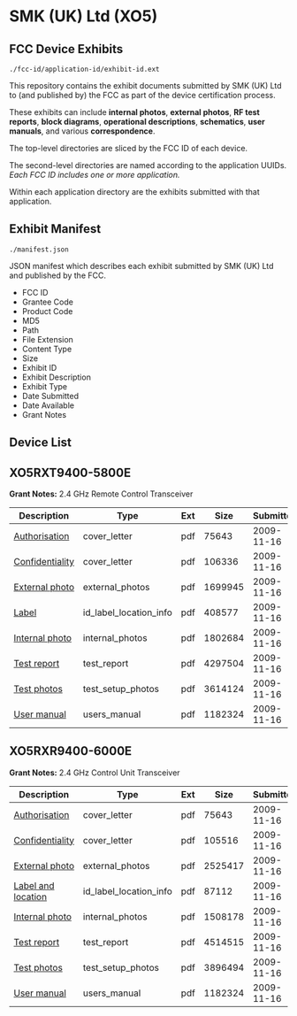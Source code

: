 # SMK (UK) Ltd (XO5)
## FCC Device Exhibits

```
./fcc-id/application-id/exhibit-id.ext
```

This repository contains the exhibit documents submitted by SMK (UK) Ltd to (and published by) the FCC as part of the device certification process.

These exhibits can include **internal photos**, **external photos**, **RF test reports**, **block diagrams**, **operational descriptions**, **schematics**, **user manuals**, and various **correspondence**.

The top-level directories are sliced by the FCC ID of each device.

The second-level directories are named according to the application UUIDs. *Each FCC ID includes one or more application.*

Within each application directory are the exhibits submitted with that application. 

## Exhibit Manifest

```
./manifest.json
```

JSON manifest which describes each exhibit submitted by SMK (UK) Ltd and published by the FCC.

- FCC ID
- Grantee Code
- Product Code
- MD5
- Path
- File Extension
- Content Type
- Size
- Exhibit ID
- Exhibit Description
- Exhibit Type
- Date Submitted
- Date Available
- Grant Notes

## Device List
## XO5RXT9400-5800E
**Grant Notes:** 2.4 GHz Remote Control Transceiver

| Description | Type | Ext | Size | Submitted | Available |
| ----------- | ---- | --- | ---- | --------- | --------- |
| [Authorisation](XO5RXT9400-5800E/a7c68910946b579705f1a2b6a4520017/1200004.pdf) | cover_letter | pdf | 75643 | 2009-11-16 | 2009-11-16 |
| [Confidentiality](XO5RXT9400-5800E/a7c68910946b579705f1a2b6a4520017/1200005.pdf) | cover_letter | pdf | 106336 | 2009-11-16 | 2009-11-16 |
| [External photo](XO5RXT9400-5800E/a7c68910946b579705f1a2b6a4520017/1200007.pdf) | external_photos | pdf | 1699945 | 2009-11-16 | 2010-02-13 |
| [Label](XO5RXT9400-5800E/a7c68910946b579705f1a2b6a4520017/1200009.pdf) | id_label_location_info | pdf | 408577 | 2009-11-16 | 2009-11-16 |
| [Internal photo](XO5RXT9400-5800E/a7c68910946b579705f1a2b6a4520017/1200008.pdf) | internal_photos | pdf | 1802684 | 2009-11-16 | 2010-02-13 |
| [Test report](XO5RXT9400-5800E/a7c68910946b579705f1a2b6a4520017/1200013.pdf) | test_report | pdf | 4297504 | 2009-11-16 | 2009-11-16 |
| [Test photos](XO5RXT9400-5800E/a7c68910946b579705f1a2b6a4520017/1200014.pdf) | test_setup_photos | pdf | 3614124 | 2009-11-16 | 2010-02-13 |
| [User manual](XO5RXT9400-5800E/a7c68910946b579705f1a2b6a4520017/1200015.pdf) | users_manual | pdf | 1182324 | 2009-11-16 | 2010-02-13 |
## XO5RXR9400-6000E
**Grant Notes:** 2.4 GHz Control Unit Transceiver

| Description | Type | Ext | Size | Submitted | Available |
| ----------- | ---- | --- | ---- | --------- | --------- |
| [Authorisation](XO5RXR9400-6000E/be26603ab047a5333cfb155269fa215b/1200004.pdf) | cover_letter | pdf | 75643 | 2009-11-16 | 2009-11-16 |
| [Confidentiality](XO5RXR9400-6000E/be26603ab047a5333cfb155269fa215b/1200018.pdf) | cover_letter | pdf | 105516 | 2009-11-16 | 2009-11-16 |
| [External photo](XO5RXR9400-6000E/be26603ab047a5333cfb155269fa215b/1200020.pdf) | external_photos | pdf | 2525417 | 2009-11-16 | 2010-02-13 |
| [Label and location](XO5RXR9400-6000E/be26603ab047a5333cfb155269fa215b/1200028.pdf) | id_label_location_info | pdf | 87112 | 2009-11-16 | 2009-11-16 |
| [Internal photo](XO5RXR9400-6000E/be26603ab047a5333cfb155269fa215b/1200021.pdf) | internal_photos | pdf | 1508178 | 2009-11-16 | 2010-02-13 |
| [Test report](XO5RXR9400-6000E/be26603ab047a5333cfb155269fa215b/1200025.pdf) | test_report | pdf | 4514515 | 2009-11-16 | 2009-11-16 |
| [Test photos](XO5RXR9400-6000E/be26603ab047a5333cfb155269fa215b/1200026.pdf) | test_setup_photos | pdf | 3896494 | 2009-11-16 | 2010-02-13 |
| [User manual](XO5RXR9400-6000E/be26603ab047a5333cfb155269fa215b/1200015.pdf) | users_manual | pdf | 1182324 | 2009-11-16 | 2010-02-13 |
